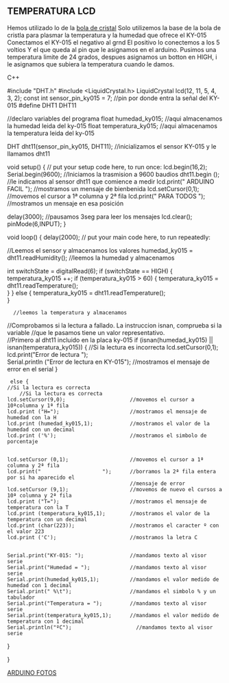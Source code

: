## TEMPERATURA LCD


Hemos utilizado lo de la [bola de cristal](https://github.com/Draken666/ARDUINO/blob/main/Bola%20de%20cristal.MD)
Solo utilizemos la base de la bola de cristla para plasmar la temperatura y la humedad que ofrece el KY-015
Conectamos el KY-015   el negativo al grnd
El positivo lo conectemos a los 5 voltios
Y el que queda al pin que le asignamos en el arduino.
Pusimos una temperatura limite de 24 grados, despues asignamos un botton en HIGH, i le asignamos que subiera la temperatura cuando le damos.

C++

#include "DHT.h" 
#include <LiquidCrystal.h>
LiquidCrystal lcd(12, 11, 5, 4, 3, 2);
const int sensor_pin_ky015 = 7;            //pin por donde entra la señal del KY-015
#define DHT1 DHT11 

//declaro variables del programa
float humedad_ky015;                        //aqui almacenamos la humedad leida del ky-015
float temperatura_ky015;                   //aqui almacenamos la temperatura leida del ky-015

DHT dht11(sensor_pin_ky015, DHT11);         //inicializamos el sensor KY-015 y le llamamos dht11

void setup() {
  // put your setup code here, to run once:
  lcd.begin(16,2);
 Serial.begin(9600);                       //Iniciamos la trasmision a 9600 baudios
 dht11.begin ();                           //le indicamos al sensor dht11 que comience a medir
   lcd.print(" ARDUINO  FACIL   ");        //mostramos un mensaje de bienbenida
  lcd.setCursor(0,1);                       //movemos el cursor a 1ª columna y 2ª fila
  lcd.print("   PARA TODOS     ");        //mostramos un mensaje en esa posición
  
  delay(3000);                              //pausamos 3seg para leer los mensajes
  lcd.clear(); 
  pinMode(6,INPUT);
 }
 
void loop() {
  delay(2000);
  // put your main code here, to run repeatedly:

 //Leemos el sensor y almacenamos los valores
  humedad_ky015 = dht11.readHumidity();             //leemos la humedad y almacenamos

   int switchState = digitalRead(6);
 if (switchState == HIGH) {
  temperatura_ky015 ++;
  if (temperatura_ky015 > 60) {
    temperatura_ky015 = dht11.readTemperature();  
  }
 }
 else {
  temperatura_ky015 = dht11.readTemperature();  
 }

      //leemos la temperatura y almacenamos
  //Comprobamos si la lectura a fallado. La instruccion isnan, comprueba si la variable
  //que le pasamos tiene un valor representativo.  
  //Primero al dht11 incluido en la placa ky-015
  if (isnan(humedad_ky015) || isnan(temperatura_ky015)) {
    //Si la lectura es incorrecta
      lcd.setCursor(0,1);    
      lcd.print("Error de lectura    ");  
    Serial.println ("Error de lectura en KY-015");    //mostramos el mensaje de error en el serial
  }

     else {
    //Si la lectura es correcta
        //Si la lectura es correcta
    lcd.setCursor(9,0);                     //movemos el cursor a 10ªcolumna y 1ª fila
    lcd.print ("H=");                       //mostramos el mensaje de humedad con la H
    lcd.print (humedad_ky015,1);            //mostramos el valor de la humedad con un decimal
    lcd.print ('%');                        //mostramos el simbolo de porcentaje
  

    lcd.setCursor (0,1);                    //movemos el cursor a 1ª columna y 2ª fila
    lcd.print("                    ");      //borramos la 2ª fila entera por si ha aparecido el
                                            //mensaje de error
    lcd.setCursor (9,1);                    //movemos de nuevo el cursos a 10ª columna y 2ª fila
    lcd.print ("T=");                       //mostramos el mensaje de temperatura con la T
    lcd.print (temperatura_ky015,1);        //mostramos el valor de la temperatura con un decimal
    lcd.print (char(223));                  //mostramos el caracter º con el valor 223
    lcd.print ('C');                        //mostramos la letra C


    Serial.print("KY-015: ");               //mandamos texto al visor serie
    Serial.print("Humedad = ");             //mandamos texto al visor serie
    Serial.print(humedad_ky015,1);          //mandamos el valor medido de humedad con 1 decimal
    Serial.print(" %\t");                   //mandamos el simbolo % y un tabulador
    Serial.print("Temperatura = ");         //mandamos texto al visor serie
    Serial.print(temperatura_ky015,1);      //mandamos el valor medido de temperatura con 1 decimal
    Serial.println("ºC");                     //mandamos texto al visor serie
  }

}

[ARDUINO FOTOS](https://github.com/Draken666/2nTrimestre/blob/main/Captura%20de%20pantalla%20de%202022-02-02%2012-28-33.png)







